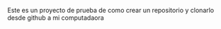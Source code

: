 Este es un proyecto de prueba de como crear un repositorio y clonarlo desde github a mi computadaora